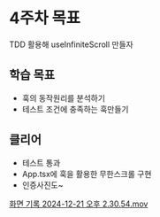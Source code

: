 # 4주차 목표

TDD 활용해 useInfiniteScroll 만들자 

## 학습 목표

- 훅의 동작원리를 분석하기
- 테스트 조건에 충족하는 훅만들기


## 클리어

- 테스트 통과
- App.tsx에 훅을 활용한 무한스크롤 구현
- 인증사진도~

[화면 기록 2024-12-21 오후 2.30.54.mov](../../Desktop/%ED%99%94%EB%A9%B4%20%EA%B8%B0%EB%A1%9D%202024-12-21%20%EC%98%A4%ED%9B%84%202.30.54.mov)